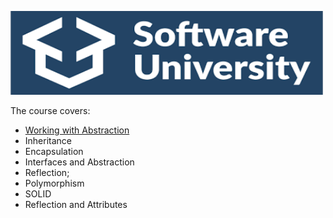 
<img width="500" height="134" border="0" alt="Premium WordPress Themes - AppThemes" src="https://raw.githubusercontent.com/radotooo/SoftUni/master/C%23Advance/LogoSoftUni.png"></img>

<p>The course covers:</p>
<ul>
<li><a href="https://github.com/radotooo/SoftUni/tree/master/C%23OOP/01.%20Database_Skeleton">Working with Abstraction</a></li>
<li>Inheritance</li>
<li>Encapsulation</li>
<li>Interfaces and Abstraction</li>
<li>Reflection;</li>
<li>Polymorphism</li>
<li>SOLID</li>
<li>Reflection and Attributes</li>

